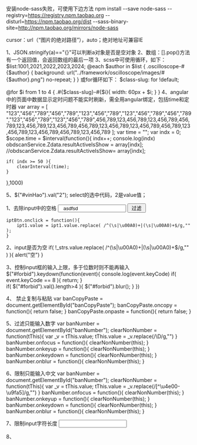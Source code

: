 安装node-sass失败，可使用下边方法
npm install --save node-sass --registry=https://registry.npm.taobao.org --disturl=https://npm.taobao.org/dist --sass-binary-site=http://npm.taobao.org/mirrors/node-sass

cursor：url（“图片的绝对路径”），auto；绝对地址可兼容IE

1、JSON.stringify(a)=="{}"可以判断a对象是否是空对象
2、数组：[].pop()方法有一个返回值，会返回数组的最后一项
3、scss中可使用循环，如下：
$list:1001,2021,2022,2023,2024;
@each $author in $list {
  .oscilloscope-#{$author} {
    background: url("../framework/oscilloscope/images/#{$author}.png") no-repeat;
  }
}
或for循环如下：
$class-slug: for !default;

@for $i from 1 to 4 {
    .#{$class-slug}-#{$i}{
        width: 60px + $i;
    }
}
4、angular中的页面中数据显示定时问题不能实时刷新，需全用angular绑定，包括time和定时器
var array = [ "123","456","789","456","789","123","456","789","123","456","789","456","789","123","456","789","123","456","789",456,789,123,456,789,123,456,789,456,789,123,456,789,123,456,789,456,789,123,456,789,123,456,789,456,789,123,456,789,123,456,789,456,789,123,456,789 ];
var time = "";
var indx = 0;
$scope.time = $interval(function(){
    indx++;
    console.log(indx)
    obdscanService.Zdata.resultActiveIsShow = array[indx];
    //obdscanService.Zdata.resultActiveIsShow= array[indx];

    if( indx >= 50 ){
        clearInterval(time);
    }
},1000)

5、$("#vinHao").val("2");
select的选中代码，2是value值；



1、去除input中的空格
<input type="text" name="" id="ipt1" value="   asdfsd    ">
	<input type="button" name="" id="iptBtn" value=" 过滤 ">

	iptBtn.onclick = function(){
		ipt1.value = ipt1.value.replace( /^(\s|\u00A0)+|(\s|\u00A0)+$/g,"" );
	}

2、input是否为空
if( !_strs.value.replace( /^(\s|\u00A0)+|(\s|\u00A0)+$/g,"" ) ){
	alert("空")
}

3、控制input框的输入上限，多于位数时则不能再输入
$("#forbid").keydown(function(event){
	console.log(event.keyCode)
	if( event.keyCode == 8 ){
	return;
	}			
	if( $("#forbid").val().length>4 ){
	$("#forbid").blur();
	}
	})

4、 禁止复制与粘贴
var banCopyPaste = document.getElementById("banCopyPaste");
	banCopyPaste.oncopy = function(){
		return false;
	}
	banCopyPaste.onpaste = function(){
		return false;
	}

5、过滤只能输入数字
var banNumber = document.getElementById("banNumber");
			clearNonNumber = function(tThis){
				var _v = tThis.value;
				tThis.value = _v.replace(/\D/g,"")
			}
			banNumber.onfocus = function(){
				clearNonNumber(this);
			}
			banNumber.onkeyup = function(){
				clearNonNumber(this);
			}
			banNumber.onkeydown = function(){
				clearNonNumber(this);
			}
			banNumber.onblur = function(){
				clearNonNumber(this);
			}

6、限制只能输入中文
var banNumber = document.getElementById("banNumber");
			clearNonNumber = function(tThis){
				var _v = tThis.value;
				tThis.value = _v.replace(/[^\u4e00-\u9fa5]/g,"")
			}
			banNumber.onfocus = function(){
				clearNonNumber(this);
			}
			banNumber.onkeyup = function(){
				clearNonNumber(this);
			}
			banNumber.onkeydown = function(){
				clearNonNumber(this);
			}
			banNumber.onblur = function(){
				clearNonNumber(this);
			}

7、限制input字符长度
<input type="text" id='banNumber' maxlength="5">

8、












